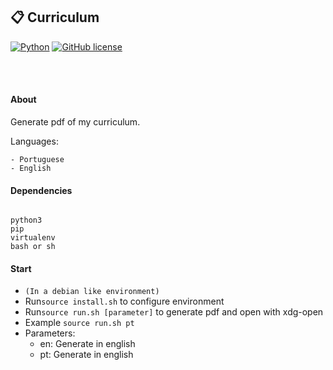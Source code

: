 ## 📋 Curriculum

[![Python](https://img.shields.io/badge/language-Python-green.svg)](https://github.com/pedro-hs/checkbox.sh/blob/master/checkbox.sh) [![GitHub license](https://img.shields.io/badge/license-MIT-blue.svg)](https://raw.githubusercontent.com/pedro-hs/terminal-checkbox.sh/master/LICENSE.md)

<br></br>

#### About

Generate pdf of my curriculum.

Languages:

```
- Portuguese
- English
```

#### Dependencies

```

python3
pip
virtualenv
bash or sh

```

#### Start

- `(In a debian like environment)`
- Run`source install.sh` to configure environment
- Run`source run.sh [parameter]` to generate pdf and open with xdg-open
- Example `source run.sh pt`
- Parameters:
  - en: Generate in english
  - pt: Generate in english
